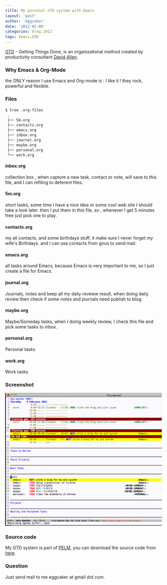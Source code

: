 ```yaml
---
title: My personal GTD system with Emacs 
layout: 'post'
author: 'eggcaker'
date: '2012-02-09'
categories: blog 2012
tags: Emacs,GTD
---
```



[GTD](http://en.wikipedia.org/wiki/Getting_Things_Done) - Getting Things Done,
is an organizational method created by productivity consultant [David
Allen](http://en.wikipedia.org/wiki/David_Allen_(author)).

### Why Emacs & Org-Mode

the ONLY reason I use Emacs and Org-mode is : I like it ! they rock, powerful
and flexible.

### Files

    
    $ tree .org-files 
     .
     ├── 5m.org
     ├── contacts.org
     ├── emacs.org
     ├── inbox.org
     ├── journal.org
     ├── maybe.org
     ├── personal.org
     └── work.org   

#### inbox.org

collection box , when capture a new task, contact or note, will save to this
file, and I can refiling to deferent files.

#### 5m.org

short tasks, some time I have a nice idea or some cool web site I should take
a look later. then I put them in this file, so , whenever I get 5 minutes free
just pick one to play.

#### contacts.org

my all contacts, and some birthdays stuff, it make sure I never forget my
wife's Birthdays. and I can use contacts from gnus to send mail.

#### emacs.org

all tasks around Emacs, because Emacs is very important to me, so I just
create a file for Emacs.

#### journal.org

Journals, notes and keep all my daily reveiew result, when doing daily review
then check if some notes and journals need publish to blog.

#### maybe.org

Maybe/Someday tasks, when I doing weekly review, I check this file and pick
some tasks to inbox.

#### personal.org

Personal tasks

#### work.org

Work tasks

### Screenshot

![GTD](/assets/articles/2012/02/gtd.png)

### Source code

My GTD system is part of [PELM](http://github.com/eggcaker/pelm), you can
download the source code from [here](http://github.com/eggcaker/pelm).

### Question

Just send mail to me eggcaker at gmail dot com.

